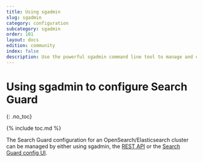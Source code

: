 ```yaml
---
title: Using sgadmin
slug: sgadmin
category: configuration
subcategory: sgadmin
order: 101
layout: docs
edition: community
index: false
description: Use the powerful sgadmin command line tool to manage and configure  everything in Search Guard.
---
```

<!---
Copyright 2020 floragunn GmbH
-->

# Using sgadmin to configure Search Guard
{: .no_toc}

{% include toc.md %}

The Search Guard configuration for an OpenSearch/Elasticsearch cluster can be managed by either using sgadmin, the [REST API](rest-api) or the [Search Guard config UI](configuration-gui).

